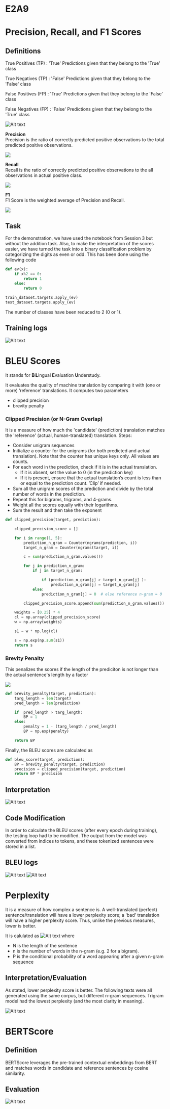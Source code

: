 # E2A9

# Precision, Recall, and F1 Scores

## Definitions

True Positives (TP) : 'True' Predictions given that they belong to the 'True' class

True Negatives (TP) : 'False' Predictions given that they belong to the 'False' class

False Positives (FP) : 'True' Predictions given that they belong to the 'False' class

False Negatives (FP) : 'False' Predictions given that they belong to the 'True' class

![Alt text](confusion-matrix.png)

**Precision**  
Precision is the ratio of correctly predicted positive observations to the total predicted positive observations.

<img src="https://render.githubusercontent.com/render/math?math=\text{Precision} = \frac{TP}{TP %2B FP}">

**Recall**  
 Recall is the ratio of correctly predicted positive observations to the all observations in actual positive class.
 
<img src="https://render.githubusercontent.com/render/math?math=\text{Recall} = \frac{TP}{TP  %2B FN}">

**F1**  
F1 Score is the weighted average of Precision and Recall.

<img src="https://render.githubusercontent.com/render/math?math=\text{F1} = 2 * \frac{\text{Precision} \ * \ \text{Recall}}{\text{Precision} %2B \text{Recall}}">

<!--- 
$$\text{Precision} = \frac{TP}{TP + FP}$$

$\text{Recall} = \frac{TP}{TP + FN}$

$\text{F1} = 2 * \frac{\text{Precision} \ * \ \text{Recall}}{\text{Precision} + \text{Recall}}$
-->


## Task

For the demonstration, we have used the notebook from Session 3 but without the addition task. Also, to make the interpretation of the scores easier, we have turned the task into a binary classification problem by categorizing the digits as even or odd. This has been done using the following code

```python
def ev(x):
	if x%2 == 0:
		return 1
	else:
		return 0
	
train_dataset.targets.apply_(ev)
test_dataset.targets.apply_(ev)
```

The number of classes have been reduced to 2 (0 or 1).

## Training logs
![Alt text](logs.png)

# BLEU Scores

It stands for **B**i**L**ingual **E**valuation **U**nderstudy.

It evaluates the quality of machine translation by comparing it with (one or more) ’reference’ translations. It computes two parameters
- clipped precision
- brevity penalty



### Clipped Precision (or N-Gram Overlap)
It is a measure of how much the 'candidate' (prediction) translation matches the 'reference' (actual, human-translated) translation. Steps:
- Consider unigram sequences
- Initialize a counter for the unigrams (for both predicted and actual translation). Note that the counter has unique keys only. All values are counts.
- For each word in the prediction, check if it is in the actual translation.
  - If it is absent, set the value to 0 (in the prediction key)
  - If it is present, ensure that the actual translation’s count is less than or equal to the prediction count. ’Clip’ if needed.
- Sum all the unigram scores of the prediction and divide by the total number of words in the prediction.
- Repeat this for bigrams, trigrams, and 4-grams.
- Weight all the scores equally with their logarithms.
- Sum the result and then take the exponent

```python
def clipped_precision(target, prediction):

    clipped_precision_score = []

    for i in range(1, 5):
        prediction_n_gram = Counter(ngrams(prediction, i))  
        target_n_gram = Counter(ngrams(target, i))  

        c = sum(prediction_n_gram.values())  

        for j in prediction_n_gram:  
            if j in target_n_gram: 

                if (prediction_n_gram[j] > target_n_gram[j] ):  
                    prediction_n_gram[j] = target_n_gram[j]  
            else:
                prediction_n_gram[j] = 0  # else reference n-gram = 0

        clipped_precision_score.append(sum(prediction_n_gram.values()) / c)

    weights = [0.25] * 4
    cl = np.array(clipped_precision_score)
    w = np.array(weights)

    s1 = w * np.log(cl)

    s = np.exp(np.sum(s1))
    return s
```

### Brevity Penalty
This penalizes the scores if the length of the prediciton is not longer than the actual sentence's length by a factor
<!--- 
$\text{BP} =\exp\bigg(1 - \frac{\text{actual length}}{\text{prediction length}}\bigg)$
-->
<img src="https://render.githubusercontent.com/render/math?math=\text{BP} =\exp\bigg(1 - \frac{\text{actual length}}{\text{prediction length}}\bigg)">

```python
def brevity_penalty(target, prediction):
    targ_length = len(target)
    pred_length = len(prediction)

    if  pred_length > targ_length:
        BP = 1
    else:
        penalty = 1 - (targ_length / pred_length)
        BP = np.exp(penalty)

    return BP
```

Finally, the BLEU scores are calculated as 

```python
def bleu_score(target, prediction):
    BP = brevity_penalty(target, prediction)
    precision = clipped_precision(target, prediction)
    return BP * precision
```


## Interpretation
![Alt text](bleu_interp.png)

## Code Modification
In order to calculate the BLEU scores (after every epoch during training), the testing loop had to be modified. The output from the model was converted from indices to tokens, and these tokenized sentences were stored in a list.

## BLEU logs
![Alt text](logs2.png)
![Alt text](bleu.png)

# Perplexity

It is a measure of how complex a sentence is. A well-translated (perfect) sentence/translation will have a lower perplexity score; a 'bad' translation will have a higher perplexity score. Thus, unlike the previous measures, lower is better.

It is calulated as 
![Alt text](perp.png)
where
- N is the length of the sentence
- n is the number of words in the n-gram (e.g. 2 for a bigram).
- P is the conditional probability of a word appearing after a given n-gram sequence


## Interpretation/Evaluation
As stated, lower perplexity score is better. The following texts were all generated using the same corpus, but different n-gram sequences. Trigram model had the lowest perplexity (and the most clarity in meaning).

![Alt text](perp_eval.png)

# BERTScore

## Definition
BERTScore leverages the pre-trained contextual embeddings from BERT and matches words in candidate and reference sentences by cosine similarity.

## Evaluation
![Alt text](bert_score.png)
